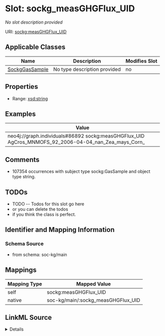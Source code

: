 

# Slot: sockg_measGHGFlux_UID


_No slot description provided_





URI: [sockg:measGHGFlux_UID](http://www.semanticweb.org/sockg/ontologies/2024/0/soil-carbon-ontology/measGHGFlux_UID)



<!-- no inheritance hierarchy -->





## Applicable Classes

| Name | Description | Modifies Slot |
| --- | --- | --- |
| [SockgGasSample](../classes/SockgGasSample.md) | No type description provided |  no  |







## Properties

* Range: [xsd:string](http://www.w3.org/2001/XMLSchema#string)






## Examples

| Value |
| --- |
| neo4j://graph.individuals#86892 sockg:measGHGFlux_UID AgCros_MNMOFS_92_2006-04-04_nan_Zea_mays_Corn_ |

## Comments

* 107354 occurrences with subject type sockg:GasSample and object type string.

## TODOs

* TODO -- Todos for this slot go here
* or you can delete the todos
* if you think the class is perfect.

## Identifier and Mapping Information







### Schema Source


* from schema: soc-kg/main




## Mappings

| Mapping Type | Mapped Value |
| ---  | ---  |
| self | sockg:measGHGFlux_UID |
| native | soc-kg/main/:sockg_measGHGFlux_UID |




## LinkML Source

<details>
```yaml
name: sockg_measGHGFlux_UID
description: No slot description provided
todos:
- TODO -- Todos for this slot go here
- or you can delete the todos
- if you think the class is perfect.
comments:
- 107354 occurrences with subject type sockg:GasSample and object type string.
examples:
- value: neo4j://graph.individuals#86892 sockg:measGHGFlux_UID AgCros_MNMOFS_92_2006-04-04_nan_Zea_mays_Corn_
from_schema: soc-kg/main
rank: 1000
slot_uri: sockg:measGHGFlux_UID
alias: sockg_measGHGFlux_UID
domain_of:
- sockg_GasSample
range: string

```
</details>